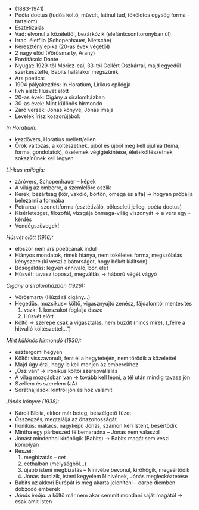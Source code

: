  - (1883-1941)
 - Poéta doctus (tudós költő, művelt, latinul tud, tökéletes egység forma -tartalom)
 - Esztétizálás
 - Vád: elvonul a közélettől, bezárkózik (elefántcsonttoronyban ül)
 - Irrac. életfilo (Schopenhauer, Nietsche)
 - Keresztény epika (20-as évek végétől)
 - 2 nagy előd (Vörösmarty, Arany)
 - Fordítások: Dante
 - Nyugat: 1929-től Móricz-cal, 33-tól Gellért Oszkárral, majd egyedül szerkesztette, Babits halálakor megszűnik
 - Ars poetica:
 - 1904 pályakezdés: In Horatium, Lírikus epilógja
 - I.vh alatt: Húsvét előtt
 - 20-as évek: Cigány a siralomházban
 - 30-as évek: Mint különös hírmondó
 - Záró versek: Jónás könyve, Jónás imája
 - Levelek Írisz koszorújából:

*In Horatium:*
 - kezdővers, Horatius mellett/ellen
 - Örök változás, a költészetnek, újból és újból meg kell újulnia (téma, forma, gondolatok), őselemek végigtekintése, élet+költészetnek sokszínűnek kell legyen

*Lírikus epilógja:*
 - záróvers, Schopenhauer – képek
 - A világ az emberre, a szemlélőre oszlik
 - Kerek, bezártság (kör, vakdió, börtön, omega és alfa) → hogyan próbálja belezárni a formába
 - Petrarca-i szonettforma (esztétizáló, bölcseleti jelleg, poéta doctus)
 - Kísérletezget, filozofál, vizsgája önmaga-világ viszonyát → a vers egy  - kérdés
 - Vendégszövegek!

*Húsvét előtt (1916):*
 - először nem ars poeticának indul
 - Hiányos mondatok, rímek hiánya, nem tökéletes forma, megszólalás kényszere (ki veszi a bátorságot, hogy békét kiáltson)
 - Bőségáldás: legyen ennivaló, bor, élet
 - Húsvét: tavasz toposz), megváltás → háború végét vágyó

*Cigány a siralomházban (1926):*
 - Vörösmarty (Húzd rá cigány…)
 - Hegedűs, muzsikus= költő, vigasznyújtó zenész, fájdalomtól mentesítés
   1. vszk: 1. korszakot foglalja össze
   2. Húsvét előtt
 - Költő → szerepe csak a vigasztalás, nem buzdít (nincs mire), („félre a hitvalló költészettel…”)

*Mint különös hírmondó (1930):*
 - esztergomi hegyen
 - Költő: visszavonult, fent él a hegytetején, nem törődik a közélettel
 - Majd úgy érzi, hogy le kell menjen az emberekhez
 - „Ősz van” → ironikus költői szerepvállalás
 - A világ mozgásban van → tovább kell lépni, a tél után mindig tavasz jön
 - Szellem és szerelem (JA)
 - Soráthajlások! kintről jön és hoz valamit

*Jónás könyve (1938):*
 - Károli Biblia, ekkor már beteg, beszélgető füzet
 - Összegzés, megtalálja az önazonosságát
 - Ironikus: makacs, nagyképű Jónás, számon kéri Istent, besértődik
 - Mintha egy párbeszéd félbemaradna – Jónás nem válaszol
 - Jónást mindenhol kiröhögik (Babits) → Babits magát sem veszi komolyan
 - Részei:
   1. megbizatás – cet
   2. cethalban (mélységből…)
   3. újabb isteni megbizatás – Ninivébe bevonul, kiröhögik, megsértődik
   4. Jónás durcizik, isteni kegyelem Ninivének, Jónás megleckéztetése
 - Babits az akkori Európát is meg akarta jeleníteni – carpe diemben dobzódó emberek
 - *Jónás imája:* a költő már nem akar semmit mondani saját magától → csak amit Isten
